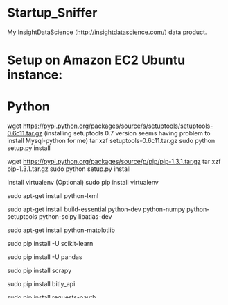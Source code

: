 Startup_Sniffer
==================================================================

My InsightDataScience (http://insightdatascience.com/) data product.



Setup on Amazon EC2 Ubuntu instance:
==================================================================

# Python
wget https://pypi.python.org/packages/source/s/setuptools/setuptools-0.6c11.tar.gz (installing setuptools 0.7 version
seems having problem to install Mysql-python for me)
tar xzf setuptools-0.6c11.tar.gz
sudo python setup.py install

wget https://pypi.python.org/packages/source/p/pip/pip-1.3.1.tar.gz
tar xzf pip-1.3.1.tar.gz
sudo python setup.py install

Install virtualenv (Optional)
sudo pip install virtualenv

sudo apt-get install python-lxml

sudo apt-get install build-essential python-dev python-numpy python-setuptools python-scipy libatlas-dev

sudo apt-get install python-matplotlib

sudo pip install -U scikit-learn

sudo pip install -U pandas

sudo pip install scrapy

sudo pip install bitly_api

sudo pip install requests-oauth

...

Alternatively, you could install required python modules by using:
sudo pip install -r requirements.txt
You could generate requirements.txt file by issuing:
pip freeze > requirements.txt

# Flask
sudo apt-get install python-flask

# Mysql
sudo apt-get install mysql-server
sudo apt-get install libmysqlclient-dev

sudo pip install MySQL-python

login to mysql, create a new account(change USER and PASSWD):
GRANT ALL ON *.* TO USER@localhost IDENTIFIED BY 'PASSWD';

Dump data to sql file to transfter to EC2 host (Optionally):
mysqldump -uuser -ppwd  --databases db_name > db.sql
To load into mysql:
mysql -u user -p pwd db_name < db.sql
or
login into mysql and:
source db.sql


# Git
sudo apt-get install git


# Domain(Godaddy) and AWS EC2 mapping
http://www.quora.com/If-I-bought-a-domain-name-from-Godaddy-but-plan-to-use-amazon-EC2-to-run-the-site-do-I-need-hosting-from-Godaddy


# Deploy with mod_wsgi and Apache
#Get the wsgi apache2 module
sudo apt-get install libapache2-mod-wsgi

# Edit /etc/apache2/sites-enabled/000-default apache configuration file
sudo cp /etc/apache2/sites-enabled/000-default /etc/apache2/sites-enabled/000-default-backup
sudo vim /etc/apache2/sites-enabled/000-default

change the contents to the following

<VirtualHost *:80>
        ServerAdmin webmaster@localhost

        WSGIDaemonProcess startup_sniffer
        WSGIScriptAlias / /var/www/startup_sniffer.wsgi

        DocumentRoot /var/www
        <Directory />
                WSGIProcessGroup startup_sniffer
                WSGIApplicationGroup %{GLOBAL}
                Options FollowSymLinks
                AllowOverride None
        </Directory>
        <Directory /var/www/>
                WSGIProcessGroup startup_sniffer
                WSGIApplicationGroup %{GLOBAL}
                Options Indexes FollowSymLinks MultiViews
                AllowOverride None
                Order allow,deny
                allow from all
        </Directory>

        ScriptAlias /cgi-bin/ /usr/lib/cgi-bin/
        <Directory "/usr/lib/cgi-bin">
                AllowOverride None
                Options +ExecCGI -MultiViews +SymLinksIfOwnerMatch
                Order allow,deny
                Allow from all
        </Directory>

        ErrorLog ${APACHE_LOG_DIR}/error.log

        # Possible values include: debug, info, notice, warn, error, crit,
        # alert, emerg.
        LogLevel warn

        CustomLog ${APACHE_LOG_DIR}/access.log combined
</VirtualHost>

#Create the file /var/www/startup_sniffer.wsgi and add the following contents:
import sys
sys.path.insert(0, '/home/ubuntu/startup_sniffer/webapp')
from app import app

# start the apache2 web server:
sudo apachectl start

# To stop or restart the server:
sudo apachectl stop
sudo apachectl restart

# Debug error:
tail /var/log/apache2/error.log
